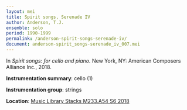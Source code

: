 ```yaml
---
layout: mei
title: Spirit songs, Serenade IV
author: Anderson, T.J.
ensemble: solo
period: 1990-1999
permalink: /anderson-spirit-songs-serenade-iv/
document: anderson-spirit_songs-serenade_iv_007.mei
---
```


In *Spirit songs: for cello and piano.* New York, NY: American Composers Alliance Inc., 2018.

**Instrumentation summary**: cello (1)

**Instrumentation group**: strings

**Location**: <a href="https://tufts-primo.hosted.exlibrisgroup.com/permalink/f/14dinuo/01TUN_ALMA21275315470003851" target="_blank">Music Library Stacks M233.A54 S6 2018</a>
